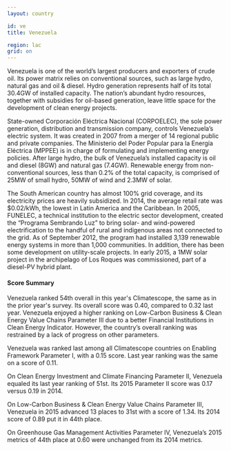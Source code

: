 ```yaml
---
layout: country

id: ve
title: Venezuela

region: lac
grid: on
---
```

Venezuela is one of the world’s largest producers and exporters of crude oil. Its power matrix relies on conventional sources, such as large hydro, natural gas and oil & diesel. Hydro generation represents half of its total 30.4GW of installed capacity. The nation’s abundant hydro resources, together with subsidies for oil-based generation, leave little space for the development of clean energy projects.  

State-owned Corporación Eléctrica Nacional (CORPOELEC), the sole power generation, distribution and transmission company, controls Venezuela’s electric system. It was created in 2007 from a merger of 14 regional public and private companies. The Ministerio del Poder Popular para la Energía Eléctrica (MPPEE) is in charge of formulating and implementing energy policies. 
After large hydro, the bulk of Venezuela’s installed capacity is oil and diesel (8GW) and natural gas (7.4GW). Renewable energy from non-conventional sources, less than 0.2% of the total capacity, is comprised of 25MW of small hydro, 50MW of wind and 2.3MW of solar.

The South American country has almost 100% grid coverage, and its electricity prices are heavily subsidized. In 2014, the average retail rate was $0.02/kWh, the lowest in Latin America and the Caribbean. 
In 2005, FUNELEC, a technical institution to the electric sector development, created the “Programa Sembrando Luz” to bring solar- and wind-powered electrification to the handful of rural and indigenous areas not connected to the grid. As of September 2012, the program had installed 3,139 renewable energy systems in more than 1,000 communities.  In addition, there has been some development on utility-scale projects. In early 2015, a 1MW solar project in the archipelago of Los Roques was commissioned, part of a diesel-PV hybrid plant.

#### Score Summary

Venezuela ranked 54th overall in this year's Climatescope, the same as in the prior year's survey. Its overall score was 0.40, compared to 0.32 last year.
Venezuela enjoyed a higher ranking on Low-Carbon Business & Clean Energy Value Chains Parameter III due to a better Financial Institutions in Clean Energy Indicator. However, the country’s overall ranking was restrained by a lack of progress on other parameters.

Venezuela was ranked last among all Climatescope countries on Enabling Framework Parameter I, with a 0.15 score. Last year ranking was the same on a score of 0.11.

On Clean Energy Investment and Climate Financing Parameter II, Venezuela equaled its last year ranking of 51st. Its 2015 Parameter II score was 0.17 versus 0.19 in 2014.

On Low-Carbon Business & Clean Energy Value Chains Parameter III, Venezuela in 2015 advanced 13 places to 31st with a score of 1.34. Its 2014 score of 0.89 put it in 44th place.

On Greenhouse Gas Management Activities Parameter IV, Venezuela’s 2015 metrics of 44th place at 0.60 were unchanged from its 2014 metrics.

